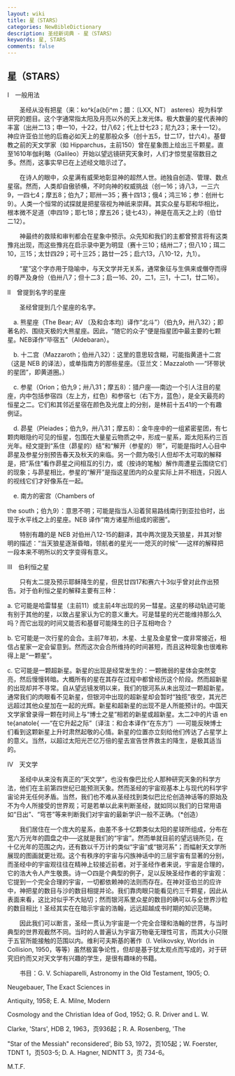 ```yaml
---
layout: wiki
title: 星（STARS）
categories: NewBibleDictionary
description: 圣经新词典 - 星（STARS）
keywords: 星, STARS
comments: false
---
```


## 星（STARS）

Ⅰ　一般用法

　　圣经从没有把星（来：ko^k[a{b[i^m；腊：〔LXX, NT〕 asteres）视为科学研究的题目。这个字通常指太阳及月亮以外的天上发光体。极大数量的星代表神的丰富（出卅二13；申一10，十22，廿八62；代上廿七23；尼九23；来十一12）。神应许亚伯兰他的后裔必如天上的星那般众多（创十五5，廿二17，廿六4）。基督教之前的天文学家（如 Hipparchus，主前150）曾在星象图上绘出三千颗星。直至1610年伽利略（Galileo）开始以望远镜研究天象时，人们才惊觉星宿数目之多。然而，这事实早已在上述经文暗示过了。

　　在诗人的眼中，众星满有威荣地彰显神的超然人世。祂独自创造、管理、数点星宿。然而，人类却自傲骄横，不时向神的权威挑战（创一16；诗八3，一三六9，一四七4；摩五8；伯九7；耶卅一35；赛十四13；俄4；鸿三16；参：创卅七9）。人类一个恒常的试探就是把星宿视为神祇来崇拜。其实众星与耶和华相比，根本微不足道（申四19；耶七18；摩五26；徒七43），神是在高天之上的（伯廿二12）。

　　神最终的救赎和审判都会在星象中预示。众先知和我们的主都曾预言将有这类豫兆出现，而这些豫兆在启示录中更为明显（赛十三10；结卅二7；但八10；珥二10，三15；太廿四29；可十三25；路廿一25；启六13，八10-12，九1）。

　　“星”这个字亦用于隐喻中，与天文学并无关系，通常象征与生俱来或僭夺而得的尊严及身份（伯卅八7；但十二3；启一16、20，二1，三1，十二1，廿二16）。

Ⅱ　曾提到名字的星座

　　圣经曾提到几个星座的名字。

　a. 熊星座（The Bear; AV 〔及和合本均〕译作“北斗”）（伯九9，卅八32）；即著名的、围绕天极的大熊星座。因此，“随它的众子”便是指星团中最主要的七颗星。NEB译作“毕宿五”（Aldebaran）。

　b. 十二宫（Mazzaroth；伯卅八32）：这里的意思较含糊，可能指黄道十二宫（这是 NEB 的译法），或单指南方的那些星座。（亚兰文：Mazzaloth ──“环带状的星团”，即黄道圈。）

　c. 参星（Orion；伯九9；卅八31；摩五8）：猎户座──南边一个引人注目的星座，内中包括参宿四（左上方，红色）和参宿七（右下方，蓝色），是全天最亮的恒星之二。它们和其邻近星宿在颜色及光度上的分别，是林前十五41的一个有趣例证。

　d. 昴星（Pleiades；伯九9，卅八31；摩五8）：金牛座中的一组紧密星团，有七颗肉眼隐约可见的恒星，包围在大量星云物质之中，形成一星系，距太阳系约三百光年。经文提到“系住（昴星的）结”和“解开（参星的）带”，可能是指时人心目中昴星及参星分别预告春天及秋天的来临。另一个颇为吸引人但却不太可取的解释是，把“系住”看作昴星之间相互的引力，或（按诗的笔触）解作周遭星云围绕它们的现象；与昴星相比，参星的“解开”是指这星团内的众星实际上并不相连，只因人的视线它们才好像系在一起。

　e. 南方的密宫（Chambers of

the south；伯九9）：意思不明；可能是指当人沿着贸易路线南行到亚拉伯时，出现于水平线之上的星座。NEB 译作“南方诸星所组成的密圈”。

　　特别有趣的是 NEB 对伯卅八12-15的翻译，其中两次提及天狼星，并其对黎明的描述：“当天狼星逐渐昏暗，领航者的星光一一熄灭的时候”──这样的解释把一段本来不明所以的文字变得有意义。

Ⅲ　伯利恒之星

　　只有太二提及预示耶稣降生的星，但民廿四17和赛六十3似乎曾对此作出预告。对于伯利恒之星的解释主要有三种：

a. 它可能是哈雷彗星（主前11）或主前4年出现的另一彗星。这星的移动轨迹可能有别于其他的星，以致占星家认为它的意义重大。可是彗星的光芒能维持那么久吗？而它出现的时间又能否和基督可能降生的日子互相吻合？

b. 它可能是一次行星的会合。主前7年初，木星、土星及金星曾一度非常接近，相信占星家一定会留意到。然而这次会合所维持的时间甚短，而且这种现象也很难称得上是“一颗星”。

c. 它可能是一颗超新星。新星的出现是经常发生的：一颗微弱的星体会突然变亮，然后慢慢转暗。大概所有的星在其存在过程中都曾经历这个阶段。然而超新星的出现却并不寻常。自从望远镜发明以来，我们的银河系从未出现过一颗超新星。通常我们的肉眼看不见新星，但银河中出现的超新星却会暂时“独揽”夜空，其光芒远超过其他众星加在一起的光辉。新星和超新星的出现不是人所能预计的。中国天文学家曾录得一颗在时间上与“博士之星”相若的新星或超新星。太二2中的片语 en te{anatole{ ──“在它升起之际”〔译注：和合本译作“在东方”〕──可能反映博士们看到这颗新星上升时肃然起敬的心情。新星的位置亦立刻给他们传达了占星学上的意义。当然，以超过太阳光芒亿万倍的星去宣告世界救主的降生，是极其适当的。

Ⅳ　天文学

　　圣经中从来没有真正的“天文学”，也没有像巴比伦人那种研究天象的科学方法，他们在主前第四世纪已能预测天象。然而圣经的宇宙观基本上与现代的科学宇宙论并无任何矛盾。当然，我们也不难从圣经找到类似巴比伦创造神话等的原始及不为今人所接受的世界观；可是若单以此来判断圣经，就如同以我们的日常用语如“日出”、“穹苍”等来判断我们对宇宙的最新学识一般不正确。（*创造）

　　我们居住在一个庞大的星系，由差不多十亿颗类似太阳的星球所组成，分布在宽六万光年的圆盘之中──这就是我们的“宇宙”。然而单就目前的望远镜所见，在十亿光年的范围之内，还有数以千万计的类似“宇宙”或“银河系”；而幅射天文学所展现的图画就更壮观。这个有秩序的宇宙与闪族神话中的三层宇宙有显著的分别，而圣经中的宇宙观往往在精神上较接近前者。对于圣经作者来说，宇宙是合理的，它的浩大令人产生敬畏。诗一○四是个典型的例子，足以反映圣经作者的宇宙观：它提到一个完全合理的宇宙，一切都依赖神的法则而存在。在神对亚伯兰的应许中，神把星的数目与沙的数目相提并论。我们靠肉眼只能看见约三千颗星，因此从表面来看，这比对似乎不大贴切；然而银河系里众星的数目的确可以与全世界沙粒的数目相比！圣经其实在在暗示宇宙的浩翰，远远超越成书时期的知识范畴。

　　因此我们可以断言，圣经一贯认为宇宙是一个完全合理和浩翰的世界，与当时典型的世界观截然不同。当时的人普遍认为宇宙万物毫无理性可言，而其大小只限于五官所能接触的范围以内。维利可夫斯基的著作（I. Velikovsky, Worlds in Collision, 1950，等等）虽然极富争论性，但却是基于犹太观点而写成的，对于研究旧约而又对天文学有兴趣的学生，是很有趣味的书籍。

　　书目：G. V. Schiaparelli, Astronomy in the Old Testament, 1905; O.

Neugebauer, The Exact Sciences in

Antiquity, 1958; E. A. Milne, Modern

Cosmology and the Christian Idea of God, 1952; G. R. Driver and L. W.

Clarke, 'Stars', HDB 2, 1963，页936起；R. A. Rosenberg, 'The

"Star of the Messiah" reconsidered', Bib 53, 1972，页105起；W. Foerster, TDNT 1，页503-5; D. A. Hagner, NIDNTT 3，页 734-6。

M.T.F.








